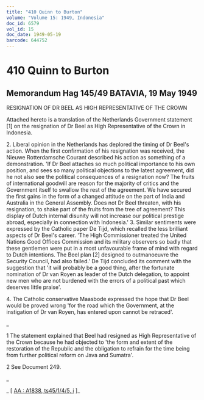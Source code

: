 ```yaml
---
title: "410 Quinn to Burton"
volume: "Volume 15: 1949, Indonesia"
doc_id: 6579
vol_id: 15
doc_date: 1949-05-19
barcode: 644752
---
```


# 410 Quinn to Burton

## Memorandum Hag 145/49 BATAVIA, 19 May 1949

RESIGNATION OF DR BEEL AS HIGH REPRESENTATIVE OF THE CROWN

Attached hereto is a translation of the Netherlands Government statement [1] on the resignation of Dr Beel as High Representative of the Crown in Indonesia.

2\. Liberal opinion in the Netherlands has deplored the timing of Dr Beel's action. When the first confirmation of his resignation was received, the Nieuwe Rotterdamsche Courant described his action as something of a demonstration. 'If Dr Beel attaches so much political importance to his own position, and sees so many political objections to the latest agreement, did he not also see the political consequences of a resignation now? The fruits of international goodwill are reason for the majority of critics and the Government itself to swallow the rest of the agreement. We have secured the first gains in the form of a changed attitude on the part of India and Australia in the General Assembly. Does not Dr Beel threaten, with his resignation, to shake part of the fruits from the tree of agreement? This display of Dutch internal disunity will not increase our political prestige abroad, especially in connection with Indonesia.' 3. Similar sentiments were expressed by the Catholic paper De Tijd, which recalled the less brilliant aspects of Dr Beel's career. 'The High Commissioner treated the United Nations Good Offices Commission and its military observers so badly that these gentlemen were put in a most unfavourable frame of mind with regard to Dutch intentions. The Beel plan [2] designed to outmanoeuvre the Security Council, had also failed.' De Tijd concluded its comment with the suggestion that 'it will probably be a good thing, after the fortunate nomination of Dr van Royen as leader of the Dutch delegation, to appoint new men who are not burdened with the errors of a political past which deserves little praise'.

4\. The Catholic conservative Maasbode expressed the hope that Dr Beel would be proved wrong 'for the road which the Government, at the instigation of Dr van Royen, has entered upon cannot be retraced'.

_

1 The statement explained that Beel had resigned as High Representative of the Crown because he had objected to 'the form and extent of the restoration of the Republic and the obligation to refrain for the time being from further political reform on Java and Sumatra'.

2 See Document 249.

_

_ [ [AA : A1838, ts45/1/4/5, i](http://www.naa.gov.au/cgi-bin/Search?O=I&Number=644752) ]_
